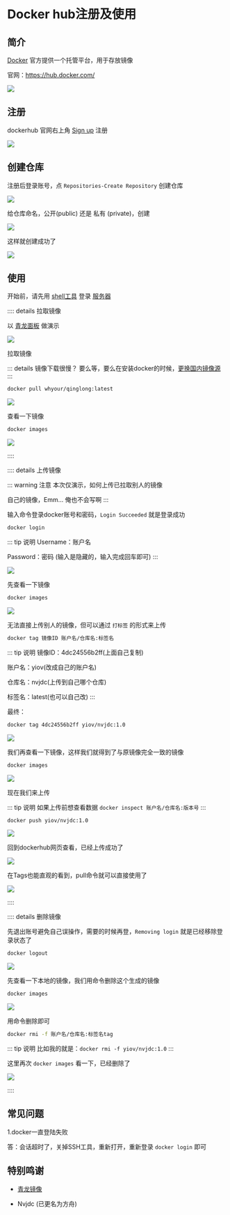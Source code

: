 
# Docker hub注册及使用





## 简介

[Docker](./docker.md) 官方提供一个托管平台，用于存放镜像

官网：https://hub.docker.com/

![](/dockerhub/dockerhub.png)




## 注册


dockerhub 官网右上角 [Sign up](https://hub.docker.com/signup) 注册

![](/dockerhub/dockerhub-01.png)



## 创建仓库

注册后登录账号，点 `Repositories-Create Repository` 创建仓库

![](/dockerhub/dockerhub-02.png)


给仓库命名，公开(public) 还是 私有 (private)，创建

![](/dockerhub/dockerhub-03.png)


这样就创建成功了

![](/dockerhub/dockerhub-04.png)






## 使用

开始前，请先用 [shell工具](./shell/) 登录 [服务器](./Server/)




:::: details 拉取镜像


以 [青龙面板](https://hub.docker.com/r/whyour/qinglong) 做演示

![](/dockerhub/dockerhub-05.png)

拉取镜像

::: details 镜像下载很慢？
要么等，要么在安装docker的时候，[更换国内镜像源](./docker.md#安装docker)
:::

```sh
docker pull whyour/qinglong:latest
```

![](/dockerhub/dockerhub-06.png)

查看一下镜像

```sh
docker images
```

![](/dockerhub/dockerhub-07.png)


::::





:::: details 上传镜像

::: warning 注意
本次仅演示，如何上传已拉取别人的镜像

自己的镜像，Emm... 俺也不会写啊
:::

输入命令登录docker账号和密码，`Login Succeeded` 就是登录成功

```sh
docker login
```

::: tip 说明
Username：账户名

Password：密码 (输入是隐藏的，输入完成回车即可)
:::

![](/dockerhub/dockerhub-08.png)



先查看一下镜像


```sh
docker images
```

![](/dockerhub/dockerhub-09.png)



无法直接上传别人的镜像，但可以通过 `打标签` 的形式来上传

```sh
docker tag 镜像ID 账户名/仓库名:标签名
```


::: tip 说明
镜像ID：4dc24556b2ff(上面自己复制)

账户名：yiov(改成自己的账户名)

仓库名：nvjdc(上传到自己哪个仓库)

标签名：latest(也可以自己改)
:::


最终：

```sh
docker tag 4dc24556b2ff yiov/nvjdc:1.0
```

![](/dockerhub/dockerhub-10.png)




我们再查看一下镜像，这样我们就得到了与原镜像完全一致的镜像

```sh
docker images
```

![](/dockerhub/dockerhub-11.png)



现在我们来上传

::: tip 说明
如果上传前想查看数据 `docker inspect 账户名/仓库名:版本号`
:::

```sh
docker push yiov/nvjdc:1.0
```


![](/dockerhub/dockerhub-12.png)


回到dockerhub网页查看，已经上传成功了

![](/dockerhub/dockerhub-13.png)


在Tags也能直观的看到，pull命令就可以直接使用了

![](/dockerhub/dockerhub-14.png)


::::










:::: details 删除镜像


先退出账号避免自己误操作，需要的时候再登，`Removing login` 就是已经移除登录状态了


```sh
docker logout
```


![](/dockerhub/dockerhub-15.png)




先查看一下本地的镜像，我们用命令删除这个生成的镜像


```sh
docker images
```

![](/dockerhub/dockerhub-16.png)


用命令删除即可

```sh
docker rmi -f 账户名/仓库名:标签名tag
```
::: tip 说明
比如我的就是：`docker rmi -f yiov/nvjdc:1.0`
:::

这里再次 `docker images` 看一下，已经删除了

![](/dockerhub/dockerhub-17.png)


::::





## 常见问题




1.docker一直登陆失败

答：会话超时了，关掉SSH工具，重新打开，重新登录 `docker login` 即可






## 特别鸣谢

* [青龙镜像](https://hub.docker.com/r/whyour/qinglong)

* Nvjdc (已更名为方舟)

